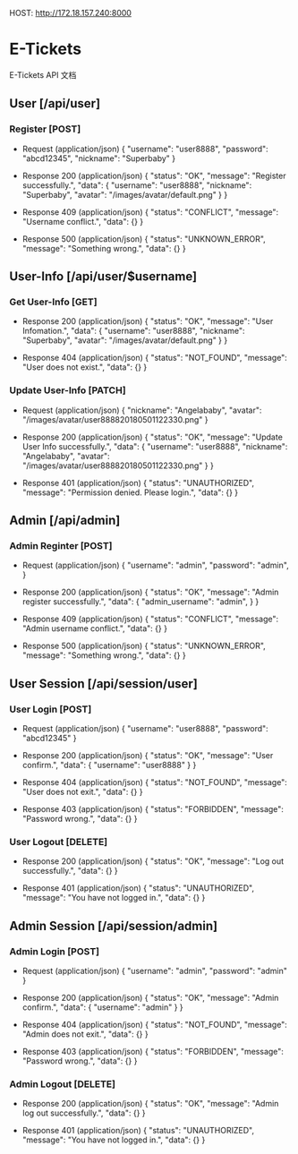 HOST: http://172.18.157.240:8000

# E-Tickets

E-Tickets API 文档

## User [/api/user]

### Register [POST]

* Request (application/json)
    {
        "username": "user8888",
        "password": "abcd12345",
        "nickname": "Superbaby"
    }

* Response 200 (application/json)
    {
        "status": "OK",
        "message": "Register successfully.",
        "data": {
            "username": "user8888",
            "nickname": "Superbaby",
            "avatar": "/images/avatar/default.png"
        }
    }

* Response 409 (application/json)
    {
        "status": "CONFLICT",
        "message": "Username conflict.",
        "data": {}
    }

* Response 500 (application/json)
    {
        "status": "UNKNOWN_ERROR",
        "message": "Something wrong.",
        "data": {}
    }

## User-Info [/api/user/$username]

### Get User-Info [GET]

* Response 200 (application/json)
    {
        "status": "OK",
        "message": "User Infomation.",
        "data": {
            "username": "user8888",
            "nickname": "Superbaby",
            "avatar": "/images/avatar/default.png"
        }
    }

* Response 404 (application/json)
    {
        "status": "NOT_FOUND",
        "message": "User does not exist.",
        "data": {}
    }


### Update User-Info [PATCH]

* Request (application/json)
    {
        "nickname": "Angelababy",
        "avatar": "/images/avatar/user888820180501122330.png"
    }

* Response 200 (application/json)
    {
        "status": "OK",
        "message": "Update User Info successfully.",
        "data": {
            "username": "user8888",
            "nickname": "Angelababy",
            "avatar": "/images/avatar/user888820180501122330.png"
        }
    }

* Response 401 (application/json)
    {
        "status": "UNAUTHORIZED",
        "message": "Permission denied. Please login.",
        "data": {}
    }


## Admin [/api/admin]

### Admin Reginter [POST]

* Request (application/json)
    {
        "username": "admin",
        "password": "admin",
    }

* Response 200 (application/json)
    {
        "status": "OK",
        "message": "Admin register successfully.",
        "data": {
            "admin_username": "admin",
        }
    }

* Response 409 (application/json)
    {
        "status": "CONFLICT",
        "message": "Admin username conflict.",
        "data": {}
    }

* Response 500 (application/json)
    {
        "status": "UNKNOWN_ERROR",
        "message": "Something wrong.",
        "data": {}
    }

## User Session [/api/session/user]

### User Login [POST]

* Request (application/json)
    {
        "username": "user8888",
        "password": "abcd12345"
    }

* Response 200 (application/json)
    {
        "status": "OK",
        "message": "User confirm.",
        "data": {
            "username": "user8888"
        }
    }

* Response 404 (application/json)
    {
        "status": "NOT_FOUND",
        "message": "User does not exit.",
        "data": {}
    }

* Response 403 (application/json)
    {
        "status": "FORBIDDEN",
        "message": "Password wrong.",
        "data": {}
    }

### User Logout [DELETE]

* Response 200 (application/json)
    {
        "status": "OK",
        "message": "Log out successfully.",
        "data": {}
    }

* Response 401 (application/json)
    {
		"status": "UNAUTHORIZED",
		"message": "You have not logged in.",
		"data": {}
	}

## Admin Session [/api/session/admin]

### Admin Login [POST]

* Request (application/json)
    {
        "username": "admin",
        "password": "admin"
    }

* Response 200 (application/json)
    {
        "status": "OK",
        "message": "Admin confirm.",
        "data": {
            "username": "admin"
        }
    }

* Response 404 (application/json)
    {
        "status": "NOT_FOUND",
        "message": "Admin does not exit.",
        "data": {}
    }

* Response 403 (application/json)
    {
        "status": "FORBIDDEN",
        "message": "Password wrong.",
        "data": {}
    }

### Admin Logout [DELETE]

* Response 200 (application/json)
    {
        "status": "OK",
        "message": "Admin log out successfully.",
        "data": {}
    }

* Response 401 (application/json)
    {
		"status": "UNAUTHORIZED",
		"message": "You have not logged in.",
		"data": {}
	}



